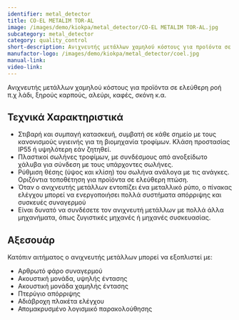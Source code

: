 ```yaml
---
identifier: metal_detector
title: CO-EL METALIM TOR-AL
image: /images/demo/kiokpa/metal_detector/CO-EL METALIM TOR-AL.jpg
subcategory: metal_detector
category: quality_control
short-description: Ανιχνευτής μετάλλων χαμηλού κόστους για προϊόντα σε ελεύθερη ροή
manufactor-logo: /images/demo/kiokpa/metal_detector/coel.jpg
manual-link:  
video-link: 
---
```





Ανιχνευτής μετάλλων χαμηλού κόστους για προϊόντα σε ελεύθερη ροή
π.χ λάδι, ξηρούς καρπούς, αλεύρι, καφές, σκόνη κ.α. 


Τεχνικά Χαρακτηριστικά
---
*    Στιβαρή και συμπαγή κατασκευή, συμβατή σε κάθε σημείο με τους κανονισμούς υγιεινής για τη βιομηχανία τροφίμων. Κλάση προστασίας IP55 ή υψηλότερη εάν ζητηθεί.
*    Πλαστικοί σωλήνες τροφίμων, με συνδέσμους από ανοξείδωτο χάλυβα για σύνδεση με τους υπάρχοντες σωλήνες.
*    Ρύθμιση θέσης (ύψος και κλίση) του σωλήνα ανάλογα με τις ανάγκες. Οριζόντια τοποθέτηση για προϊόντα σε ελεύθερη πτώση.
*    Όταν ο ανιχνευτής μετάλλων εντοπίζει ένα μεταλλικό ρύπο, ο πίνακας ελέγχου μπορεί να ενεργοποιήσει πολλά συστήματα απόρριψης και συσκευές συναγερμού
*    Είναι δυνατό να συνδέσετε τον ανιχνευτή μετάλλων με πολλά άλλα μηχανήματα, όπως ζυγιστικές μηχανές ή μηχανές συσκευασίας.


Αξεσουάρ
---
Κατόπιν αιτήματος ο ανιχνευτής μετάλλων μπορεί να εξοπλιστεί με:

*    Αρθρωτό φάρο συναγερμού
*    Ακουστική μονάδα, υψηλής έντασης
*    Ακουστική μονάδα χαμηλής έντασης
*    Πτερύγιο απόρριψης
*    Αδιάβροχη πλακέτα ελέγχου
*    Απομακρυσμένο λογισμικό παρακολούθησης

